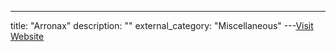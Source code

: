 ---
title: "Arronax"
description: ""
external_category: "Miscellaneous"
---[Visit Website](https://github.com/Cryptonomic/Arronax)

